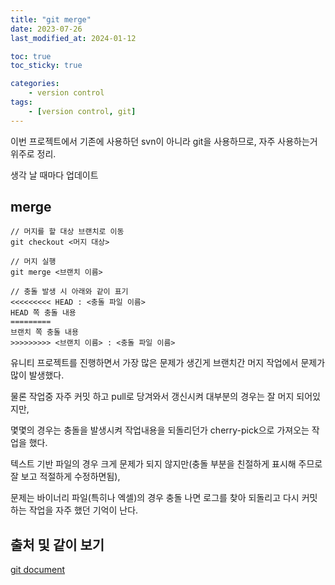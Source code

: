 ```yaml
---
title: "git merge"
date: 2023-07-26
last_modified_at: 2024-01-12

toc: true
toc_sticky: true

categories:
    - version control
tags:
    - [version control, git]
---
```


이번 프로젝트에서 기존에 사용하던 svn이 아니라 git을 사용하므로, 자주 사용하는거 위주로 정리.

생각 날 때마다 업데이트  

## merge
```
// 머지를 할 대상 브랜치로 이동
git checkout <머지 대상>

// 머지 실행
git merge <브랜치 이름>

// 충돌 발생 시 아래와 같이 표기
<<<<<<<<< HEAD : <충돌 파일 이름>
HEAD 쪽 충돌 내용
=========
브랜치 쪽 충돌 내용
>>>>>>>>> <브랜치 이름> : <충돌 파일 이름>
```
유니티 프로젝트를 진행하면서 가장 많은 문제가 생긴게 브랜치간 머지 작업에서 문제가 많이 발생했다.

물론 작업중 자주 커밋 하고 pull로 당겨와서 갱신시켜 대부분의 경우는 잘 머지 되어있지만,

몇몇의 경우는 충돌을 발생시켜 작업내용을 되돌리던가 cherry-pick으로 가져오는 작업을 했다.

텍스트 기반 파일의 경우 크게 문제가 되지 않지만(충돌 부분을 친절하게 표시해 주므로 잘 보고 적절하게 수정하면됨),

문제는 바이너리 파일(특히나 엑셀)의 경우 충돌 나면 로그를 찾아 되돌리고 다시 커밋하는 작업을 자주 했던 기억이 난다.
## 출처 및 같이 보기
[git document]("https://git-scm.com/book/ko/v2/")